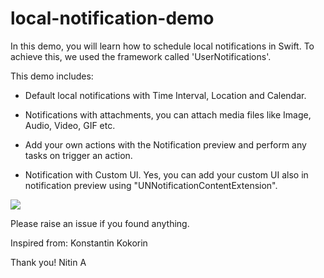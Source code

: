 # local-notification-demo

In this demo, you will learn how to schedule local notifications in Swift. To achieve this, we used the framework called 'UserNotifications'.

This demo includes:

- Default local notifications with Time Interval, Location and Calendar.

- Notifications with attachments, you can attach media files like Image, Audio, Video, GIF etc.

- Add your own actions with the Notification preview and perform any tasks on trigger an action.

- Notification with Custom UI. Yes, you can add your custom UI also in notification preview using "UNNotificationContentExtension".

<img src="https://github.com/nitin-agam/local-notification-demo/blob/master/notification_screenshot.png">

Please raise an issue if you found anything.

Inspired from: Konstantin Kokorin

Thank you! 
Nitin A
